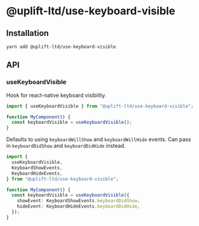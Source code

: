 # @uplift-ltd/use-keyboard-visible

## Installation

    yarn add @uplift-ltd/use-keyboard-visible

## API

### useKeyboardVisible

Hook for react-native keyboard visibility.

```ts
import { useKeyboardVisible } from "@uplift-ltd/use-keyboard-visible";

function MyComponent() {
  const keyboardVisible = useKeyboardVisible();
}
```

Defaults to using `keyboardWillShow` and `keyboardWillHide` events. Can pass in `keyboardDidShow`
and `keyboardDidHide` instead.

```ts
import {
  useKeyboardVisible,
  KeyboardShowEvents,
  KeyboardHideEvents,
} from "@uplift-ltd/use-keyboard-visible";

function MyComponent() {
  const keyboardVisible = useKeyboardVisible({
    showEvent: KeyboardShowEvents.keyboardDidShow,
    hideEvent: KeyboardHideEvents.keyboardDidHide,
  });
}
```
